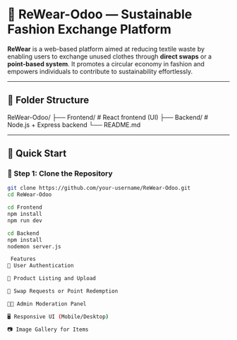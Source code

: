 # 👚 ReWear-Odoo — Sustainable Fashion Exchange Platform

**ReWear** is a web-based platform aimed at reducing textile waste by enabling users to exchange unused clothes through **direct swaps** or a **point-based system**. It promotes a circular economy in fashion and empowers individuals to contribute to sustainability effortlessly.

---

## 📁 Folder Structure

ReWear-Odoo/
├── Frontend/ # React frontend (UI)
├── Backend/ # Node.js + Express backend 
└── README.md


---

## 🚀 Quick Start

### 🧩 Step 1: Clone the Repository

```bash
git clone https://github.com/your-username/ReWear-Odoo.git
cd ReWear-Odoo

cd Frontend
npm install
npm run dev

cd Backend
npm install
nodemon server.js

 Features
👤 User Authentication

👚 Product Listing and Upload

🔁 Swap Requests or Point Redemption

🧑‍💼 Admin Moderation Panel

🖥️ Responsive UI (Mobile/Desktop)

📷 Image Gallery for Items
